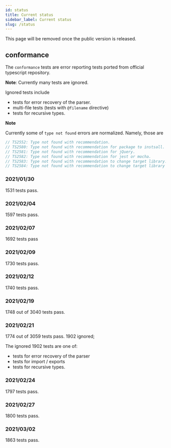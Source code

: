 ```yaml
---
id: status
title: Current status
sidebar_label: Current status
slug: /status
---
```


This page will be removed once the public version is released.

## conformance

The `conformance` tests are error reporting tests ported from official typescript repository.

**Note**: Currently many tests are ignored.

Ignored tests include

- tests for error recovery of the parser.
- multi-file tests (tests with `@filename` directive)
- tests for recursive types.


**Note**

Currently some of `type not found` errors are normalized.
Namely, those are

```ts
// TS2552: Type not found with recommendation.
// TS2580: Type not found with recommendation for package to instsall.
// TS2581: Type not found with recommendation for jQuery.
// TS2582: Type not found with recommendation for jest or mocha.
// TS2583: Type not found with recommendation to change target library.
// TS2584: Type not found with recommendation to change target library to include `dom`.
```

### 2021/01/30

1531 tests pass.

### 2021/02/04

1597 tests pass.

### 2021/02/07

1692 tests pass

### 2021/02/09

1730 tests pass.

### 2021/02/12

1740 tests pass.

### 2021/02/19

1748 out of 3040 tests pass.

### 2021/02/21

1774 out of 3059 tests pass. 1902 ignored;

The ignored 1902 tests are one of:

- tests for error recovery of the parser
- tests for import / exports
- tests for recursive types.

### 2021/02/24

1797 tests pass.

### 2021/02/27

1800 tests pass.

### 2021/03/02

1863 tests pass.
